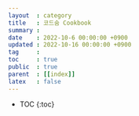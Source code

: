```yaml
---
layout  : category
title   : 코드숨 Cookbook
summary : 
date    : 2022-10-6 00:00:00 +0900
updated : 2022-10-16 00:00:00 +0900
tag     : 
toc     : true
public  : true
parent  : [[index]]
latex   : false
---
```

* TOC
{:toc}
